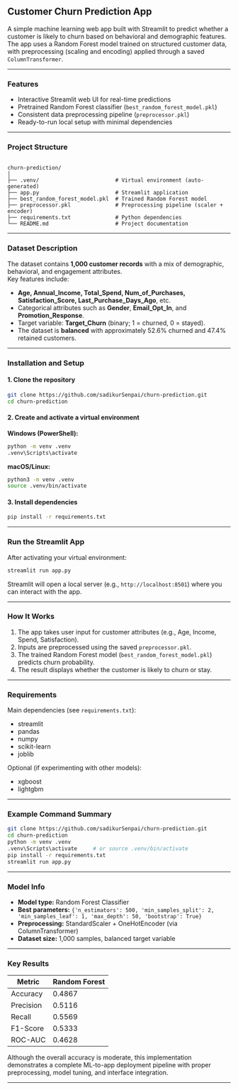 ## Customer Churn Prediction App

A simple machine learning web app built with Streamlit to predict whether a customer is likely to churn based on behavioral and demographic features.  
The app uses a Random Forest model trained on structured customer data, with preprocessing (scaling and encoding) applied through a saved `ColumnTransformer`.

---

### Features

* Interactive Streamlit web UI for real-time predictions  
* Pretrained Random Forest classifier (`best_random_forest_model.pkl`)  
* Consistent data preprocessing pipeline (`preprocessor.pkl`)  
* Ready-to-run local setup with minimal dependencies  

---

### Project Structure

```

churn-prediction/
│
├── .venv/                        # Virtual environment (auto-generated)
├── app.py                        # Streamlit application
├── best_random_forest_model.pkl  # Trained Random Forest model
├── preprocessor.pkl              # Preprocessing pipeline (scaler + encoder)
├── requirements.txt              # Python dependencies
└── README.md                     # Project documentation

````

---

### Dataset Description

The dataset contains **1,000 customer records** with a mix of demographic, behavioral, and engagement attributes.  
Key features include:

- **Age, Annual_Income, Total_Spend, Num_of_Purchases, Satisfaction_Score, Last_Purchase_Days_Ago**, etc.  
- Categorical attributes such as **Gender**, **Email_Opt_In**, and **Promotion_Response**.  
- Target variable: **Target_Churn** (binary; 1 = churned, 0 = stayed).  
- The dataset is **balanced** with approximately 52.6% churned and 47.4% retained customers.

---

### Installation and Setup

#### 1. Clone the repository

```bash
git clone https://github.com/sadikurSenpai/churn-prediction.git
cd churn-prediction
````

#### 2. Create and activate a virtual environment

**Windows (PowerShell):**

```bash
python -m venv .venv
.venv\Scripts\activate
```

**macOS/Linux:**

```bash
python3 -m venv .venv
source .venv/bin/activate
```

#### 3. Install dependencies

```bash
pip install -r requirements.txt
```

---

### Run the Streamlit App

After activating your virtual environment:

```bash
streamlit run app.py
```

Streamlit will open a local server (e.g., `http://localhost:8501`) where you can interact with the app.

---

### How It Works

1. The app takes user input for customer attributes (e.g., Age, Income, Spend, Satisfaction).
2. Inputs are preprocessed using the saved `preprocessor.pkl`.
3. The trained Random Forest model (`best_random_forest_model.pkl`) predicts churn probability.
4. The result displays whether the customer is likely to churn or stay.

---

### Requirements

Main dependencies (see `requirements.txt`):

* streamlit
* pandas
* numpy
* scikit-learn
* joblib

Optional (if experimenting with other models):

* xgboost
* lightgbm

---

### Example Command Summary

```bash
git clone https://github.com/sadikurSenpai/churn-prediction.git
cd churn-prediction
python -m venv .venv
.venv\Scripts\activate     # or source .venv/bin/activate
pip install -r requirements.txt
streamlit run app.py
```

---

### Model Info

* **Model type:** Random Forest Classifier
* **Best parameters:**
  `{'n_estimators': 500, 'min_samples_split': 2, 'min_samples_leaf': 1, 'max_depth': 50, 'bootstrap': True}`
* **Preprocessing:** StandardScaler + OneHotEncoder (via ColumnTransformer)
* **Dataset size:** 1,000 samples, balanced target variable

---

### Key Results

| Metric    | Random Forest |
| --------- | ------------- |
| Accuracy  | 0.4867        |
| Precision | 0.5116        |
| Recall    | 0.5569        |
| F1-Score  | 0.5333        |
| ROC-AUC   | 0.4628        |

Although the overall accuracy is moderate, this implementation demonstrates a complete ML-to-app deployment pipeline with proper preprocessing, model tuning, and interface integration.

---

```
